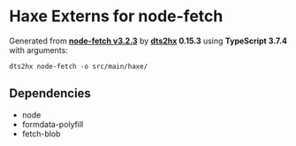 # Haxe Externs for node-fetch

Generated from **[node-fetch v3.2.3](https://github.com/node-fetch/node-fetch)** by **[dts2hx](https://github.com/haxiomic/dts2hx) 0.15.3** using **TypeScript 3.7.4** with arguments:

	dts2hx node-fetch -o src/main/haxe/

## Dependencies
- node
- formdata-polyfill
- fetch-blob